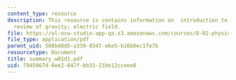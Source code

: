 ```yaml
---
content_type: resource
description: This resource is contains information on  introduction to TEAL; fields;
  review of gravity; electric field.
file: https://ol-ocw-studio-app-qa.s3.amazonaws.com/courses/8-02-physics-ii-electricity-and-magnetism-spring-2007/7945867d6ee2847fbb3321be12cceee8_summary_w01d1.pdf
file_type: application/pdf
parent_uid: 588b48d5-a339-0347-e6e5-b16b0ec1fe7b
resourcetype: Document
title: summary_w01d1.pdf
uid: 7945867d-6ee2-847f-bb33-21be12cceee8
---
```

